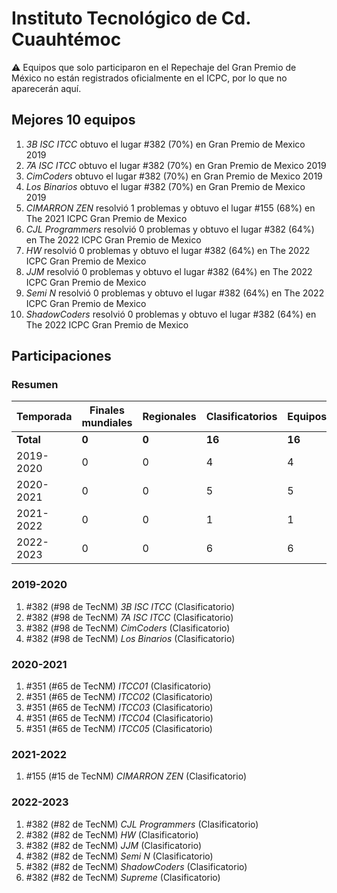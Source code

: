 ---
---

# Instituto Tecnológico de Cd. Cuauhtémoc

:warning: Equipos que solo participaron en el Repechaje del Gran Premio de México no están registrados oficialmente en el ICPC, por lo que no aparecerán aquí.

## Mejores 10 equipos

1. _3B ISC ITCC_ obtuvo el lugar #382 (70%) en Gran Premio de Mexico 2019
1. _7A ISC ITCC_ obtuvo el lugar #382 (70%) en Gran Premio de Mexico 2019
1. _CimCoders_ obtuvo el lugar #382 (70%) en Gran Premio de Mexico 2019
1. _Los Binarios_ obtuvo el lugar #382 (70%) en Gran Premio de Mexico 2019
1. _CIMARRON  ZEN_ resolvió 1 problemas y obtuvo el lugar #155 (68%) en The 2021 ICPC Gran Premio de Mexico
1. _CJL Programmers_ resolvió 0 problemas y obtuvo el lugar #382 (64%) en The 2022 ICPC Gran Premio de Mexico
1. _HW_ resolvió 0 problemas y obtuvo el lugar #382 (64%) en The 2022 ICPC Gran Premio de Mexico
1. _JJM_ resolvió 0 problemas y obtuvo el lugar #382 (64%) en The 2022 ICPC Gran Premio de Mexico
1. _Semi N_ resolvió 0 problemas y obtuvo el lugar #382 (64%) en The 2022 ICPC Gran Premio de Mexico
1. _ShadowCoders_ resolvió 0 problemas y obtuvo el lugar #382 (64%) en The 2022 ICPC Gran Premio de Mexico

## Participaciones

### Resumen

| Temporada | Finales mundiales | Regionales | Clasificatorios | Equipos |
| --- | --- | --- | --- | --- |
| **Total** | **0** | **0** | **16** | **16** |
| 2019-2020 | 0 | 0 | 4 | 4 |
| 2020-2021 | 0 | 0 | 5 | 5 |
| 2021-2022 | 0 | 0 | 1 | 1 |
| 2022-2023 | 0 | 0 | 6 | 6 |

### 2019-2020

1. #382 (#98 de TecNM) _3B ISC ITCC_ (Clasificatorio)
1. #382 (#98 de TecNM) _7A ISC ITCC_ (Clasificatorio)
1. #382 (#98 de TecNM) _CimCoders_ (Clasificatorio)
1. #382 (#98 de TecNM) _Los Binarios_ (Clasificatorio)

### 2020-2021

1. #351 (#65 de TecNM) _ITCC01_ (Clasificatorio)
1. #351 (#65 de TecNM) _ITCC02_ (Clasificatorio)
1. #351 (#65 de TecNM) _ITCC03_ (Clasificatorio)
1. #351 (#65 de TecNM) _ITCC04_ (Clasificatorio)
1. #351 (#65 de TecNM) _ITCC05_ (Clasificatorio)

### 2021-2022

1. #155 (#15 de TecNM) _CIMARRON  ZEN_ (Clasificatorio)

### 2022-2023

1. #382 (#82 de TecNM) _CJL Programmers_ (Clasificatorio)
1. #382 (#82 de TecNM) _HW_ (Clasificatorio)
1. #382 (#82 de TecNM) _JJM_ (Clasificatorio)
1. #382 (#82 de TecNM) _Semi N_ (Clasificatorio)
1. #382 (#82 de TecNM) _ShadowCoders_ (Clasificatorio)
1. #382 (#82 de TecNM) _Supreme_ (Clasificatorio)



